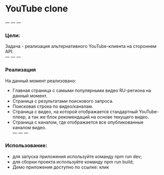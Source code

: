 # YouTube clone  
— — —   
### Цели:  
Задача - реализация альтернативного YouTube-клиента на стороннем API.  
— — —   
### Реализация  
На данный момент реализовано:  
* Главная страница с самыми популярными видео RU-региона на данный момент.  
* Страница с результатами поискового запроса.  
* Поисковая строка по видео/каналам.  
* Страница с видео, на которой отображается стандартный YouTube-плеер, а так же блок рекомендаций на основе текущего видео.  
* Страница с каналом, где отображается все опубликованные каналом видео.  
— — —  
### Использование:  
* для запуска приложения используйте команду npm run dev;  
* для сборки проекта используйте команду npm run build;  
* Демо приложения доступно по ссылке: клик